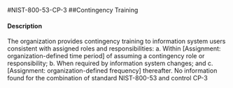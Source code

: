 #NIST-800-53-CP-3
##Contingency Training
#### Description
The organization provides contingency training to information system users consistent with assigned roles and responsibilities:
  a.  Within [Assignment: organization-defined time period] of assuming a contingency role or responsibility;
  b.  When required by information system changes; and
  c.  [Assignment: organization-defined frequency] thereafter.
No information found for the combination of standard NIST-800-53 and control CP-3
